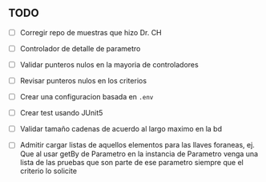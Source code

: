 ## TODO

- [ ] Corregir repo de muestras que hizo Dr. CH

- [ ] Controlador de detalle de parametro

- [ ] Validar punteros nulos en la mayoria de controladores

- [ ] Revisar punteros nulos en los criterios

- [ ] Crear una configuracion basada en `.env`

- [ ] Crear test usando JUnit5

- [ ] Validar tamaño cadenas de acuerdo al largo maximo en
      la bd

- [ ] Admitir cargar listas de aquellos elementos para las
      llaves foraneas, ej. Que al usar getBy de Parametro en la
      instancia de Parametro venga una lista de las pruebas
      que son parte de ese parametro siempre que el criterio lo
      solicite
